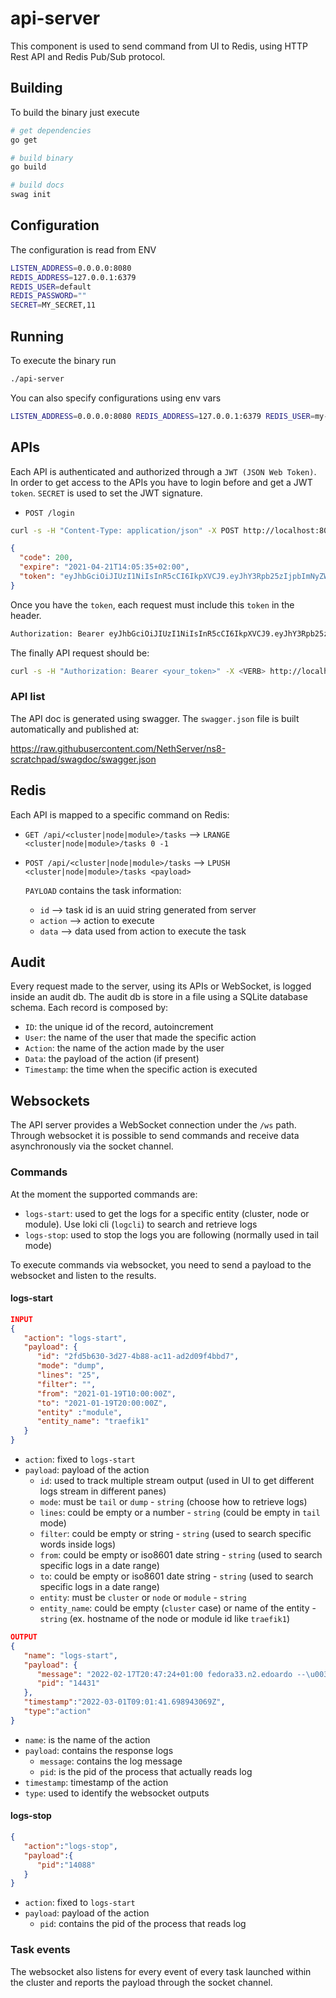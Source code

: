 # api-server
This component is used to send command from UI to Redis, using HTTP Rest API and Redis Pub/Sub protocol.

## Building
To build the binary just execute
```bash
# get dependencies
go get

# build binary
go build

# build docs
swag init
```

## Configuration
The configuration is read from ENV
```bash
LISTEN_ADDRESS=0.0.0.0:8080
REDIS_ADDRESS=127.0.0.1:6379
REDIS_USER=default
REDIS_PASSWORD=""
SECRET=MY_SECRET,11
```

## Running
To execute the binary run
```bash
./api-server
```

You can also specify configurations using env vars
```bash
LISTEN_ADDRESS=0.0.0.0:8080 REDIS_ADDRESS=127.0.0.1:6379 REDIS_USER=my-user REDIS_PASSWORD=MyPass SECRET=MY_SECRET,11./api-server
```

## APIs
Each API is authenticated and authorized through a `JWT (JSON Web Token)`. In order to get access to the APIs you have to login before and get a JWT `token`. `SECRET` is used to set the JWT signature.

- `POST /login`
```bash
curl -s -H "Content-Type: application/json" -X POST http://localhost:8080/api/login --data '{"username": "<username>", "password": "<password>"}' | jq
```

```json
{
  "code": 200,
  "expire": "2021-04-21T14:05:35+02:00",
  "token": "eyJhbGciOiJIUzI1NiIsInR5cCI6IkpXVCJ9.eyJhY3Rpb25zIjpbImNyZWF0ZS11c2VycyIsImRlbGV0ZS11c2VycyJdLCJleHAiOjE2MTkwMDY3MzUsImlkIjoiZWRvYXJkbyIsIm9yaWdfaWF0IjoxNjE4NDAxOTM1LCJyb2xlIjoiYWRtaW4ifQ.ru8CbqduPTBI4G9R3zINC_-L38Thggg_9ExFV3Grf18"
}
```

Once you have the `token`, each request must include this `token` in the header.

```bash
Authorization: Bearer eyJhbGciOiJIUzI1NiIsInR5cCI6IkpXVCJ9.eyJhY3Rpb25zIjpbImNyZWF0ZS11c2VycyIsImRlbGV0ZS11c2VycyJdLCJleHAiOjE2MTg5MDc2NTIsImlkIjoiZWRvYXJkbyIsIm9yaWdfaWF0IjoxNjE4MzAyODUyLCJyb2xlIjoiYWRtaW4ifQ.dyqSFWi7L0aKAe7mujBJ9eN2nFnC9PcnFPhSQOZc2Nc"
```

The finally API request should be:
```bash
curl -s -H "Authorization: Bearer <your_token>" -X <VERB> http://localhost:8080/api/<api_name> --data '{<your_json_data}' | jq
```

### API list
The API doc is generated using swagger. The `swagger.json` file is built
automatically and published at:

https://raw.githubusercontent.com/NethServer/ns8-scratchpad/swagdoc/swagger.json

## Redis
  Each API is mapped to a specific command on Redis:
  - `GET /api/<cluster|node|module>/tasks` ⟶ `LRANGE <cluster|node|module>/tasks 0 -1`

  - `POST /api/<cluster|node|module>/tasks` ⟶ `LPUSH <cluster|node|module>/tasks <payload>`

    `PAYLOAD` contains the task information:
    - `id` ⟶ task id is an uuid string generated from server
    - `action` ⟶ action to execute
    - `data` ⟶ data used from action to execute the task

## Audit
Every request made to the server, using its APIs or WebSocket, is logged inside an audit db. The audit db is store in a file using a SQLite database schema. Each record is composed by:
- `ID`: the unique id of the record, autoincrement
- `User`: the name of the user that made the specific action
- `Action`: the name of the action made by the user
- `Data`: the payload of the action (if present)
- `Timestamp`: the time when the specific action is executed

## Websockets
The API server provides a WebSocket connection under the `/ws` path. Through websocket it is possible to send commands and receive data asynchronously via the socket channel.

### Commands
At the moment the supported commands are:
- `logs-start`: used to get the logs for a specific entity (cluster, node or module). Use loki cli (`logcli`) to search and retrieve logs
- `logs-stop`: used to stop the logs you are following (normally used in tail mode)

To execute commands via websocket, you need to send a payload to the websocket and listen to the results.

#### logs-start
```json
INPUT
{
   "action": "logs-start",
   "payload": {
      "id": "2fd5b630-3d27-4b88-ac11-ad2d09f4bbd7",
      "mode": "dump",
      "lines": "25",
      "filter": "",
      "from": "2021-01-19T10:00:00Z",
      "to": "2021-01-19T20:00:00Z",
      "entity" :"module",
      "entity_name": "traefik1"
   }
}
```

- `action`: fixed to `logs-start`
- `payload`: payload of the action
  - `id`: used to track multiple stream output (used in UI to get different logs stream in different panes)
  - `mode`: must be `tail` or `dump` - `string` (choose how to retrieve logs)
  - `lines`: could be empty or a number - `string` (could be empty in `tail` mode)
  - `filter`: could be empty or string - `string` (used to search specific words inside logs)
  - `from`: could be empty or iso8601 date string - `string` (used to search specific logs in a date range)
  - `to`: could be empty or iso8601 date string - `string` (used to search specific logs in a date range)
  - `entity`: must be `cluster` or `node` or `module` - `string`
  - `entity_name`: could be empty (`cluster` case) or name of the entity - `string` (ex. hostname of the node or module id like `traefik1`)


```json
OUTPUT
{
   "name": "logs-start",
   "payload": {
      "message": "2022-02-17T20:47:24+01:00 fedora33.n2.edoardo --\u003e [GIN-debug] Listening and serving HTTP on 127.0.0.1:8080",
      "pid": "14431"
   },
   "timestamp":"2022-03-01T09:01:41.698943069Z",
   "type":"action"
}
```

- `name`: is the name of the action
- `payload`: contains the response logs
  - `message`: contains the log message
  - `pid`: is the pid of the process that actually reads log
- `timestamp`: timestamp of the action
- `type`: used to identify the websocket outputs

#### logs-stop
```json
{
   "action":"logs-stop",
   "payload":{
      "pid":"14088"
   }
}
```

- `action`: fixed to `logs-start`
- `payload`: payload of the action
  - `pid`: contains the pid of the process that reads log

### Task events
The websocket also listens for every event of every task launched within the cluster and reports the payload through the socket channel.
